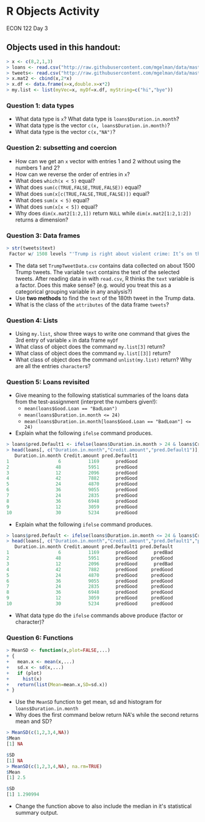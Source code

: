 R Objects Activity
================
ECON 122
Day 3

Objects used in this handout:
-----------------------------

``` r
> x <- c(8,2,1,3)
> loans <- read.csv("http://raw.githubusercontent.com/mgelman/data/master/CreditData.csv")
> tweets<- read.csv("http://raw.githubusercontent.com/mgelman/data/master/TrumpTweetData.csv")
> x.mat2 <- cbind(x,2*x)
> x.df <- data.frame(x=x,double.x=x*2)
> my.list <- list(myVec=x, myDf=x.df, myString=c("hi","bye"))
```

### Question 1: data types

-   What data type is `x`? What data type is `loans$Duration.in.month`?
-   What data type is the vector `c(x, loans$Duration.in.month)`?
-   What data type is the vector `c(x,"NA")`?

### Question 2: subsetting and coercion

-   How can we get an `x` vector with entries 1 and 2 without using the numbers 1 and 2?
-   How can we reverse the order of entries in `x`?
-   What does `which(x < 5)` equal?
-   What does `sum(c(TRUE,FALSE,TRUE,FALSE))` equal?
-   What does `sum(x[c(TRUE,FALSE,TRUE,FALSE)])` equal?
-   What does `sum(x < 5)` equal?
-   What does `sum(x[x < 5])` equal?
-   Why does `dim(x.mat2[1:2,1])` return `NULL` while `dim(x.mat2[1:2,1:2])` returns a dimension?

### Question 3: Data frames

``` r
> str(tweets$text)
 Factor w/ 1508 levels "'Trump is right about violent crime: It’s on the rise in major cities'\nhttps://t.co/XbnZ5vktGk",..: 930 809 240 920 1311 681 1237 296 629 234 ...
```

-   The data set `TrumpTweetData.csv` contains data collected on about 1500 Trump tweets. The variable `text` contains the text of the selected tweets. After reading data in with `read.csv`, R thinks the `text` variable is a factor. Does this make sense? (e.g. would you treat this as a categorical grouping variable in any analysis?)
-   Use **two methods** to find the `text` of the 180th tweet in the Trump data.
-   What is the class of the `attributes` of the data frame `tweets`?

### Question 4: Lists

-   Using `my.list`, show three ways to write one command that gives the 3rd entry of variable `x` in data frame `myDf`
-   What class of object does the command `my.list[3]` return?
-   What class of object does the command `my.list[[3]]` return?
-   What class of object does the command `unlist(my.list)` return? Why are all the entries `character`s?

### Question 5: Loans revisited

-   Give meaning to the following statistical summaries of the loans data from the test-assignment (interpret the numbers given!):
    -   `mean(loans$Good.Loan == "BadLoan")`
    -   `mean(loans$Duration.in.month <= 24)`
    -   `mean(loans$Duration.in.month[loans$Good.Loan == "BadLoan"] <= 24)`
-   Explain what the following `ifelse` command produces.

``` r
> loans$pred.Default1 <- ifelse(loans$Duration.in.month > 24 & loans$Credit.amount > 10000, "predBad", "predGood")
> head(loans[, c("Duration.in.month","Credit.amount","pred.Default1")], 10)
   Duration.in.month Credit.amount pred.Default1
1                  6          1169      predGood
2                 48          5951      predGood
3                 12          2096      predGood
4                 42          7882      predGood
5                 24          4870      predGood
6                 36          9055      predGood
7                 24          2835      predGood
8                 36          6948      predGood
9                 12          3059      predGood
10                30          5234      predGood
```

-   Explain what the following `ifelse` command produces.

``` r
> loans$pred.Default <- ifelse(loans$Duration.in.month <= 24 & loans$Credit.amount < 2200, "predBad", loans$pred.Default1)
> head(loans[, c("Duration.in.month","Credit.amount","pred.Default1","pred.Default")], 10)
   Duration.in.month Credit.amount pred.Default1 pred.Default
1                  6          1169      predGood      predBad
2                 48          5951      predGood     predGood
3                 12          2096      predGood      predBad
4                 42          7882      predGood     predGood
5                 24          4870      predGood     predGood
6                 36          9055      predGood     predGood
7                 24          2835      predGood     predGood
8                 36          6948      predGood     predGood
9                 12          3059      predGood     predGood
10                30          5234      predGood     predGood
```

-   What data type do the `ifelse` commands above produce (factor or character)?

### Question 6: Functions

``` r
> MeanSD <- function(x,plot=FALSE,...)
+ {
+   mean.x <- mean(x,...)
+   sd.x <- sd(x,...)
+   if (plot) 
+     hist(x)
+   return(list(Mean=mean.x,SD=sd.x))
+ }
```

-   Use the `MeanSD` function to get mean, sd and histogram for `loans$Duration.in.month`
-   Why does the first command below return NA's while the second returns mean and SD?

``` r
> MeanSD(c(1,2,3,4,NA))
$Mean
[1] NA

$SD
[1] NA
> MeanSD(c(1,2,3,4,NA), na.rm=TRUE)
$Mean
[1] 2.5

$SD
[1] 1.290994
```

-   Change the function above to also include the median in it's statistical summary output.
